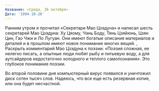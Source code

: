 ```yaml
---
Название: «Среда, 26 октября»
Дата: '1994-10-26'
---
```


Ранним утром я прочитал «Секретари Мао Цзэдуна» и написал шесть секретарей Мао Цзэдуна: Ху Цяому, Чэнь Боду, Тянь Цзяйюнь, Цзян Цин, Гао Чжи и Ло Лугуан. Они имеют богатые описания материалов и деталей и в прошлом имеют новое понимание многих вещей. , Раскрыть комментарий Мао Цзэдуна к поэзии: «Поэзия сложная, ее нелегко писать, а опытные люди любят рыбу и питьевую воду, а для аутсайдеров недостаточно холодного и теплого самопознания». Это глубокое понимание поэзии.

Во второй половине дня компьютерный вирус появился и уничтожил диск сотен тысяч слов. Надеюсь, что все еще есть резервная копия, или она будет несчастной.

